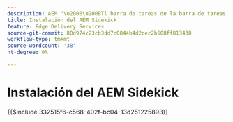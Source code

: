 ```yaml
---
description: AEM "\u200B\u200BTl barra de tareas de la barra de tareas proporciona a los autores de contenido una barra de herramientas que ofrece opciones según el contexto para que puedan editar, previsualizar y publicar su contenido directamente desde las páginas del sitio web."
title: Instalación del AEM Sidekick
feature: Edge Delivery Services
source-git-commit: 80d974c23cb3dd7c0844b4d2cec2b608ff813438
workflow-type: tm+mt
source-wordcount: '38'
ht-degree: 0%

---
```


# Instalación del AEM Sidekick

{{$include 332515f6-c568-402f-bc04-13d251225893}}